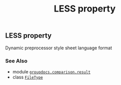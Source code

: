 ﻿---
title: LESS property
second_title: GroupDocs.Comparison for Python via .NET API References
description: 
type: docs
url: /python-net/groupdocs.comparison.result/filetype/less/
is_root: false
weight: 690
---

## LESS property


Dynamic preprocessor style sheet language format

### See Also
* module [`groupdocs.comparison.result`](../../)
* class [`FileType`](/comparison/python-net/groupdocs.comparison.result/filetype)
